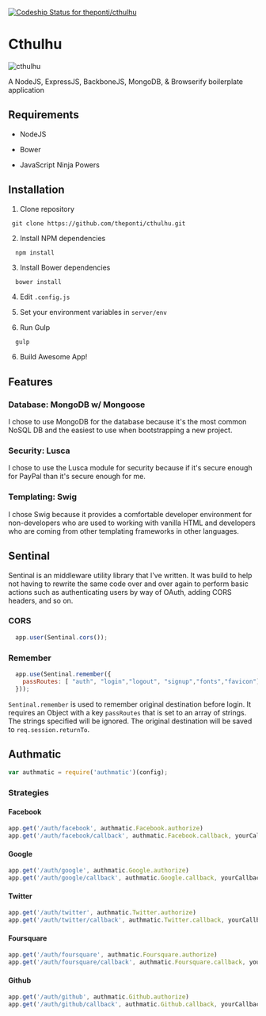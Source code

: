 [ ![Codeship Status for theponti/cthulhu](https://www.codeship.io/projects/27531250-307f-0132-aa41-62036c69ea1f/status)](https://www.codeship.io/projects/39827)

Cthulhu
========

![cthulhu](http://img3.wikia.nocookie.net/__cb20120509185304/powerlisting/images/9/90/Great-cthulhu.jpg)

A NodeJS, ExpressJS, BackboneJS, MongoDB, & Browserify boilerplate application

## Requirements

* NodeJS

* Bower

* JavaScript Ninja Powers

## Installation

1. Clone repository

  ```
   git clone https://github.com/theponti/cthulhu.git
  ```

2. Install NPM dependencies 

  ```
    npm install
  ```

3. Install Bower dependencies

  ```
    bower install
  ```

4. Edit `.config.js`

5. Set your environment variables in `server/env`

6. Run Gulp

  ```bash
    gulp
  ```

6. Build Awesome App!

## Features

### Database: MongoDB w/ Mongoose
I chose to use MongoDB for the database because it's the most common NoSQL DB
and the easiest to use when bootstrapping a new project.

### Security: Lusca

I chose to use the Lusca module for security because if it's secure enough for
PayPal than it's secure enough for me.

### Templating: Swig  

I chose Swig because it provides a comfortable developer environment for 
non-developers who are used to working with vanilla HTML and developers who are
coming from other templating frameworks in other languages.

## Sentinal

Sentinal is an middleware utility library that I've written. It was build to 
help not having to rewrite the same code over and over again to perform basic 
actions such as authenticating users by way of OAuth, adding CORS headers, and 
so on.

### CORS

```js
  app.user(Sentinal.cors());
```

### Remember

```js
  app.use(Sentinal.remember({
    passRoutes: [ "auth", "login","logout", "signup","fonts","favicon"]
  }));
```

`Sentinal.remember` is used to remember original destination before login. It 
requires an Object with a key `passRoutes` that is set to an array of strings.
The strings specified will be ignored. The original destination will be saved
to `req.session.returnTo`.

## Authmatic

```js
var authmatic = require('authmatic')(config);
```

### Strategies

#### Facebook

```js
app.get('/auth/facebook', authmatic.Facebook.authorize)
app.get('/auth/facebook/callback', authmatic.Facebook.callback, yourCallbackHandler)
```

#### Google

```js
app.get('/auth/google', authmatic.Google.authorize)
app.get('/auth/google/callback', authmatic.Google.callback, yourCallbackHandler)
```

#### Twitter

```js
app.get('/auth/twitter', authmatic.Twitter.authorize)
app.get('/auth/twitter/callback', authmatic.Twitter.callback, yourCallbackHandler)
```

#### Foursquare

```js
app.get('/auth/foursquare', authmatic.Foursquare.authorize)
app.get('/auth/foursquare/callback', authmatic.Foursquare.callback, yourCallbackHandler)
```

#### Github

```js
app.get('/auth/github', authmatic.Github.authorize)
app.get('/auth/github/callback', authmatic.Github.callback, yourCallbackHandler)
```
